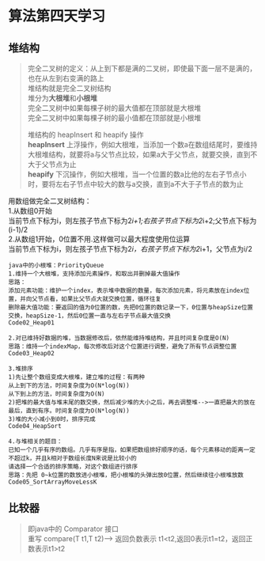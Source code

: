 # 算法第四天学习

## 堆结构
> 完全二叉树的定义：从上到下都是满的二叉树，即使最下面一层不是满的，也在从左到右变满的路上    
> 堆结构就是完全二叉树结构   
> 堆分为**大根堆**和**小根堆**   
> 完全二叉树中如果每棵子树的最大值都在顶部就是大根堆   
> 完全二叉树中如果每棵子树的最小值都在顶部就是小根堆  
> 
> 堆结构的 heapInsert 和 heapify 操作    
> **heapInsert** 上浮操作，例如大根堆，当添加一个数a在数组结尾时，要维持大根堆结构，就要将a与父节点比较，如果a大于父节点，就要交换，直到不大于父节点为止   
> **heapify** 下沉操作，例如大根堆，当一个位置的数a比他的左右子节点小时，要将左右子节点中较大的数与a交换，直到a不大于子节点的数为止    

用数组做完全二叉树结构：    
1.从数组0开始   
当前节点下标为i，则左孩子节点下标为2*i+1;右孩子节点下标为2*i+2;父节点下标为(i-1)/2     
2.从数组1开始，0位置不用.这样做可以最大程度使用位运算    
当前节点下标为i，则左孩子节点下标为2*i，右孩子节点下标为2*i+1，父节点为i/2

```
java中的小根堆：PriorityQueue
1.维持一个大根堆，支持添加元素操作，和取出并删掉最大值操作
思路：
添加元素功能：维护一个index，表示堆中数据的数量，每次添加元素，将元素放在index位置，并向父节点看，如果比父节点大就交换位置，循环往复
删除最大值功能：要返回的值为0位置的数，先把0位置的数记录一下，0位置与heapSize位置交换，heapSize-1，然后0位置一直与左右子节点最大值交换
Code02_Heap01

2.对已维持好数据的堆，当数据修改后，依然能维持堆结构，并且时间复杂度是O(N)
思路：维持一个indexMap，每次修改后对这个位置进行调整，避免了所有节点调整位置
Code03_Heap02

3.堆排序
1)先让整个数组变成大根堆，建立堆的过程：有两种
从上到下的方法，时间复杂度为O(N*log(N))
从下到上的方法，时间复杂度为O(N)
2)把堆的最大值与堆末尾的数交换，然后减少堆的大小之后，再去调整堆-->一直把最大的放在最后，直到有序。时间复杂度为O(N*log(N))
3)堆的大小减小到0时，排序完成
Code04_HeapSort

4.与堆相关的题目：
已知一个几乎有序的数组。几乎有序是指，如果把数组排好顺序的话，每个元素移动的距离一定不超过k，并且k相对于数组长度N来说是比较小的
请选择一个合适的排序策略，对这个数组进行排序
思路：先把 0~k位置的数放进小根堆，把小根堆的头弹出放0位置，然后继续往小根堆放数
Code05_SortArrayMoveLessK
```


## 比较器
> 即java中的 Comparator 接口   
> 重写 compare(T t1,T t2)--> 返回负数表示 t1<t2,返回0表示t1=t2，返回正数表示t1>t2
